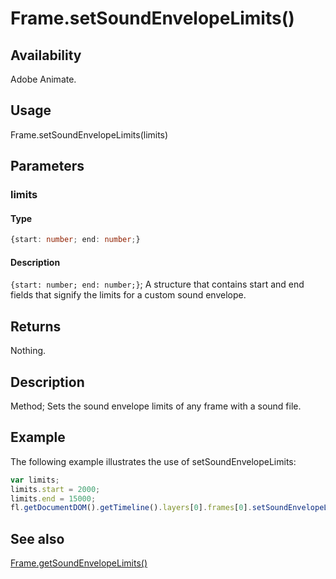 # Frame.setSoundEnvelopeLimits()

## Availability

Adobe Animate.

## Usage

Frame.setSoundEnvelopeLimits(limits)

## Parameters

### **limits**

#### Type

```typescript
{start: number; end: number;}
```

#### Description

`{start: number; end: number;}`; A structure that contains start and end fields that signify the limits for a custom sound envelope.

## Returns

Nothing.

## Description

Method; Sets the sound envelope limits of any frame with a sound file.

## Example

The following example illustrates the use of setSoundEnvelopeLimits:

```javascript
var limits;
limits.start = 2000;
limits.end = 15000;
fl.getDocumentDOM().getTimeline().layers[0].frames[0].setSoundEnvelopeLimits(limits);
```

## See also

[Frame.getSoundEnvelopeLimits()](../Frame_object/Frame9.md)
